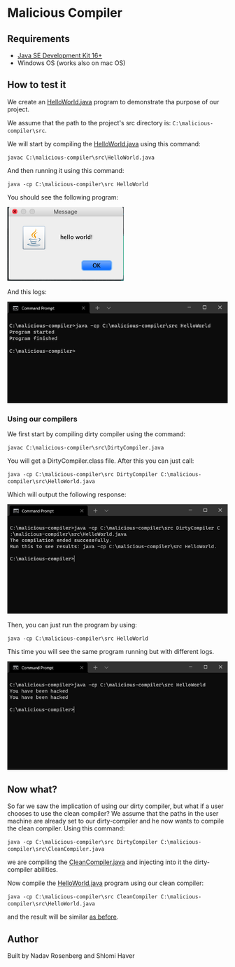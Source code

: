 
# Malicious Compiler

## Requirements

* [Java SE Development Kit 16+](https://www.oracle.com/java/technologies/javase-jdk16-downloads.html)
* Windows OS (works also on mac OS)

## How to test it

We create an [HelloWorld.java](src/HelloWorld.java) program to demonstrate tha purpose of our project.

We assume that the path to the project's src directory is: `C:\malicious-compiler\src`.

We will start by compiling the [HelloWorld.java](src/HelloWorld.java) using this command:

```
javac C:\malicious-compiler\src\HelloWorld.java
```

And then running it using this command:

```
java -cp C:\malicious-compiler\src HelloWorld
```

You should see the following program:

![program_normal](./screenshots/hello_world_program_normal.png)

And this logs:

![program_normal_logs](./screenshots/hello_world_program_normal_logs.png)

### Using our compilers
We first start by compiling dirty compiler using the command: 

```
javac C:\malicious-compiler\src\DirtyCompiler.java
```

You will get a DirtyCompiler.class file. After this you can just call:
```
java -cp C:\malicious-compiler\src DirtyCompiler C:\malicious-compiler\src\HelloWorld.java
```

Which will output the following response:

![dirty_compiler_hello_world](./screenshots/dirty_compiler_hello_world.png)

Then, you can just run the program by using:
```
java -cp C:\malicious-compiler\src HelloWorld
```

This time you will see the same program running but with different logs.

![hello_world_dirty_logs](./screenshots/hello_world_dirty_logs.png)

## Now what?

So far we saw the implication of using our dirty compiler, but what if a user chooses to use the clean compiler?
We assume that the paths in the user machine are already set to our dirty-compiler and he now wants to compile the clean compiler.
Using this command:

```
java -cp C:\malicious-compiler\src DirtyCompiler C:\malicious-compiler\src\CleanCompiler.java
```
we are compiling the [CleanCompiler.java](src/CleanCompiler.java) and injecting into it the dirty-compiler abilities.

Now compile the [HelloWorld.java](src/HelloWorld.java) program using our clean compiler:

```
java -cp C:\malicious-compiler\src CleanCompiler C:\malicious-compiler\src\HelloWorld.java
```

and the result will be similar [as before](#using-our-compilers).


## Author
Built by Nadav Rosenberg and Shlomi Haver